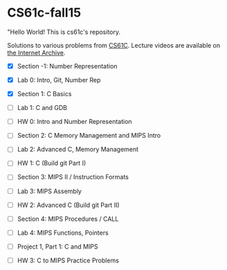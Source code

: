 # CS61c-fall15
"Hello World! This is cs61c's repository.

Solutions to various problems from [CS61C](http://inst.eecs.berkeley.edu/~cs61c/sp15/). Lecture videos are available on [the Internet Archive](https://archive.org/details/ucberkeley-webcast-PL-XXv-cvA_iCl2-D-FS5mk0jFF6cYSJs_).

- [x] Section -1: Number Representation
- [x] Lab 0: Intro, Git, Number Rep

- [x] Section 1: C Basics
- [ ] Lab 1: C and GDB

- [ ] HW 0: Intro and Number Representation

- [ ] Section 2: C Memory Management and MIPS Intro
- [ ] Lab 2: Advanced C, Memory Management

- [ ] HW 1: C (Build git Part I)

- [ ] Section 3: MIPS II / Instruction Formats
- [ ] Lab 3: MIPS Assembly

- [ ] HW 2: Advanced C (Build git Part II)

- [ ] Section 4: MIPS Procedures / CALL
- [ ] Lab 4: MIPS Functions, Pointers

- [ ] Project 1, Part 1: C and MIPS

- [ ] HW 3: C to MIPS Practice Problems

